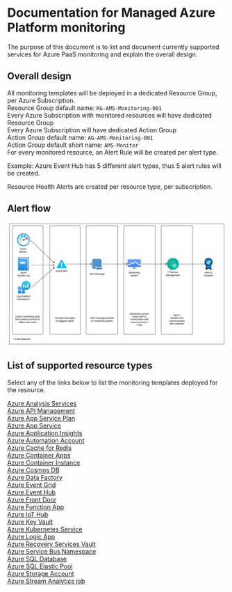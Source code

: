 # Documentation for Managed Azure Platform monitoring

The purpose of this document is to list and document currently supported services for Azure PaaS monitoring and explain the overall design.

## Overall design

All monitoring templates will be deployed in a dedicated Resource Group, per Azure Subscription.  
Resource Group default name: `RG-AMS-Monitoring-001`  
Every Azure Subscription with monitored resources will have dedicated Resource Group  
Every Azure Subscription will have dedicated Action Group  
Action Group default name: `AG-AMS-Monitoring-001`  
Action Group default short name: `AMS-Monitor`  
For every monitored resource, an Alert Rule will be created per alert type.  

Example: Azure Event Hub has 5 different alert types, thus 5 alert rules will be created.  

Resource Health Alerts are created per resource type, per subscription.  

## Alert flow

![Drawing describing the alert flow](./../../../Monitoring%20drawing.png)

## List of supported resource types

Select any of the links below to list the monitoring templates deployed for the resource.  

[Azure Analysis Services](./../Managed_Analysis_Services/)  
[Azure API Management](./../Managed_API_Management/)  
[Azure App Service Plan](./../Managed_App_Services_Plan/)  
[Azure App Service](./../Managed_App_Service/)  
[Azure Application Insights](./../Managed_Application_Insights/)  
[Azure Automation Account](./../Managed_Automation_Account/)  
[Azure Cache for Redis](./../Managed_Redis_Cache/)  
[Azure Container Apps](./../Managed_App_Container_Apps)  
[Azure Container Instance](./../Managed_Container_Instance)  
[Azure Cosmos DB](./../Managed_Cosmos_DB/)  
[Azure Data Factory](./../Managed_Data_Factory/)  
[Azure Event Grid](./../Managed_Event_Grid/)  
[Azure Event Hub](./../Managed_Event_Hub/)  
[Azure Front Door](./../Managed_Front_Door/)  
[Azure Function App](./../Managed_App_Service/)  
[Azure IoT Hub](./../Managed_IoT_Hub/)  
[Azure Key Vault](./../Managed_Key_Vault/)  
[Azure Kubernetes Service](./../Managed_AKS)  
[Azure Logic App](./../Managed_Logic_App/)  
[Azure Recovery Services Vault](./../Managed_Recovery_Services_Vault/)  
[Azure Service Bus Namespace](./../Managed_Service_Bus_Namespace/)  
[Azure SQL Database](./../Managed_SQL_Database/)  
[Azure SQL Elastic Pool](./../Managed_SQL_Elastic_Pool/)  
[Azure Storage Account](./../Managed_StorageAccount/)  
[Azure Stream Analytics job](./../Managed_Stream_Analytics_job/)  
